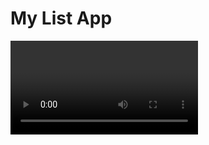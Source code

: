<h1>
  My List App
</h1>

<video>
  
[FetchHiringScreenRecording.webm](https://github.com/user-attachments/assets/c3dfe362-1c69-4671-af95-3544f7241cd8)

</video>
